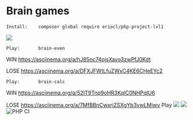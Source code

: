 # Brain games

    Install:    composer global require eriocl/php-project-lvl1
<a href="https://asciinema.org/a/fcn49jnLE9zdRmm7wuWwdLFyA" target="_blank"><img src="https://asciinema.org/a/fcn49jnLE9zdRmm7wuWwdLFyA.svg" /></a>


    Play:       brain-even
WIN
https://asciinema.org/a/hJ85nc74pjsXavo3zwPfJ0Kdt

LOSE
https://asciinema.org/a/DFXJFWtLfuZWxC4KE6CHeEYc2

    Play:       brain-calc
WIN
https://asciinema.org/a/52IT9Tnp9oHR3KqlC0NHPqlU6

LOSE
https://asciinema.org/a/7MfBBnCwxrjZSXgYb3vwLMiwv
    Play
<a href="https://codeclimate.com/github/eriocl/php-project-lvl1/maintainability"><img src="https://api.codeclimate.com/v1/badges/8bbb2e83101b433f78c5/maintainability" /></a>
<a href="https://codeclimate.com/github/eriocl/php-project-lvl1/test_coverage"><img src="https://api.codeclimate.com/v1/badges/8bbb2e83101b433f78c5/test_coverage" /></a>
![PHP CI](https://github.com/eriocl/php-project-lvl1/workflows/PHP%20CI/badge.svg)
